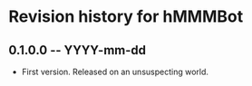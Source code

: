 # Revision history for hMMMBot

## 0.1.0.0  -- YYYY-mm-dd

* First version. Released on an unsuspecting world.
